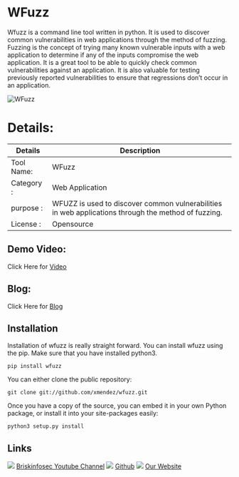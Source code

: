 WFuzz
============
Wfuzz is a command line tool written in python. It is used to discover common vulnerabilities in web applications through the method of fuzzing. Fuzzing is the concept of trying many known vulnerable inputs with a web application to determine if any of the inputs compromise the web application. It is a great tool to be able to quickly check common vulnerabilities against an application. It is also valuable for testing previously reported vulnerabilities to ensure that regressions don’t occur in an application.

![WFuzz](https://www.briskinfosec.com//assets/tooloftheday/148.jpg)

Details:
============
|  Details | Description   |
| ------------ | ------------ |
|Tool Name:| WFuzz |
|Category :| Web Application|
|purpose  :| WFUZZ is used to discover common vulnerabilities in web applications through the method of fuzzing.|
|License :| Opensource

Demo Video:
-----------------
Click Here for [Video](https://www.youtube.com/watch?v=KXB9Fd0lFEI "Video")

Blog: 
--------------
Click Here for [Blog](https://www.briskinfosec.com/tooloftheday/toolofthedaydetail/WFUZZ-WEB-FUZZER "Blog")

Installation
----------------
  Installation of wfuzz is really straight forward. You can install wfuzz using the pip. Make sure that you have installed python3.

    pip install wfuzz
    
  You can either clone the public repository:

    git clone git://github.com/xmendez/wfuzz.git

   Once you have a copy of the source, you can embed it in your own Python package, or install it into your site-packages easily:

    python3 setup.py install

Links
----------------
![ ](https://img.icons8.com/color/15/000000/youtube-play.png) [Briskinfosec Youtube Channel](https://www.youtube.com/channel/UCcPmqqYETcO_7-6p_uUsF1w "Briskinfosec Youtube Channel")
 ![ ](https://img.icons8.com/glyph-neue/15/000000/github.png) [Github](https://github.com/briskinfosec "Github") 
![ ](https://img.icons8.com/ios/15/000000/internet--v2.png) [Our Website](https://www.briskinfosec.com/ "Our Website")
